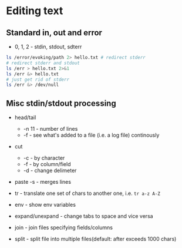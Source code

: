 # Editing text

## Standard in, out and error

* 0, 1, 2 - stdin, stdout, sdterr

```bash
ls /error/evoking/path 2> hello.txt # redirect stderr
# redirect stderr and stdout
ls /err > hello.txt 2>&1
ls /err &> hello.txt
# just get rid of stderr
ls /err &> /dev/null
```

## Misc stdin/stdout processing

* head/tail
  * -n 11 - number of lines
  * -f - see what's added to a file (i.e. a log file) continously
* cut
  * -c - by character
  * -f - by column/field
  * -d - change delimeter
* paste -s - merges lines
* tr - translate one set of chars to another one, i.e. `tr a-z A-Z`

* env - show env variables
* expand/unexpand - change tabs to space and vice versa
* join - join files specifying fields/columns
* split - split file into multiple files(default: after exceeds 1000 chars)
